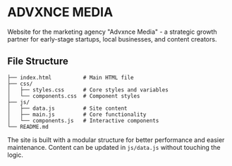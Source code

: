 # ADVXNCE MEDIA

Website for the marketing agency "Advxnce Media" - a strategic growth partner for early-stage startups, local businesses, and content creators.

## File Structure

```
├── index.html          # Main HTML file
├── css/
│   ├── styles.css      # Core styles and variables
│   └── components.css  # Component styles
├── js/
│   ├── data.js         # Site content
│   ├── main.js         # Core functionality
│   └── components.js   # Interactive components
└── README.md
```

The site is built with a modular structure for better performance and easier maintenance. Content can be updated in `js/data.js` without touching the logic. 